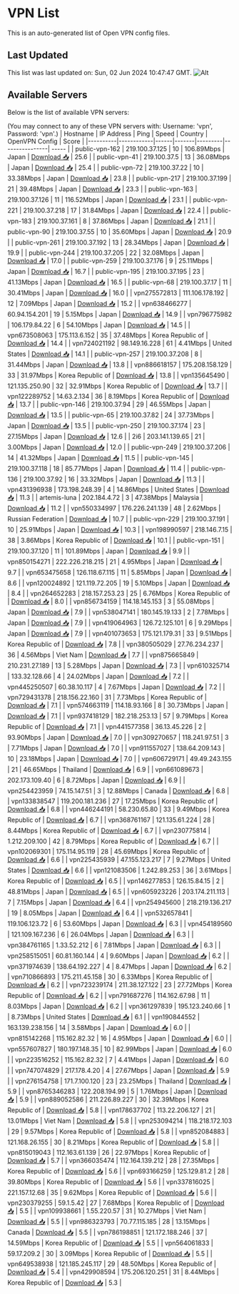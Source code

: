# VPN List

This is an auto-generated list of Open VPN config files.

## Last Updated

This list was last updated on: Sun, 02 Jun 2024 10:47:47 GMT.
![Alt](https://repobeats.axiom.co/api/embed/186b98318ef1479477931607c1ad7d823f12451f.svg "Repobeats analytics image")

## Available Servers

Below is the list of available VPN servers:

(You may connect to any of these VPN servers with: Username: 'vpn', Password: 'vpn'.)
| Hostname | IP Address | Ping | Speed | Country | OpenVPN Config | Score |
|----------|------------|------|-------|---------|----------------| ----- |
| public-vpn-162 | 219.100.37.125 | 10 | 106.89Mbps | Japan | [Download 📥](./configs/server_0_JP.ovpn) | 25.6 |
| public-vpn-41 | 219.100.37.5 | 13 | 36.08Mbps | Japan | [Download 📥](./configs/server_1_JP.ovpn) | 25.4 |
| public-vpn-72 | 219.100.37.22 | 10 | 33.38Mbps | Japan | [Download 📥](./configs/server_2_JP.ovpn) | 23.8 |
| public-vpn-217 | 219.100.37.199 | 21 | 39.48Mbps | Japan | [Download 📥](./configs/server_3_JP.ovpn) | 23.3 |
| public-vpn-163 | 219.100.37.126 | 11 | 116.52Mbps | Japan | [Download 📥](./configs/server_4_JP.ovpn) | 23.1 |
| public-vpn-221 | 219.100.37.218 | 17 | 31.84Mbps | Japan | [Download 📥](./configs/server_5_JP.ovpn) | 22.4 |
| public-vpn-183 | 219.100.37.161 | 8 | 37.86Mbps | Japan | [Download 📥](./configs/server_6_JP.ovpn) | 21.1 |
| public-vpn-90 | 219.100.37.55 | 10 | 35.60Mbps | Japan | [Download 📥](./configs/server_7_JP.ovpn) | 20.9 |
| public-vpn-261 | 219.100.37.192 | 13 | 28.34Mbps | Japan | [Download 📥](./configs/server_8_JP.ovpn) | 19.9 |
| public-vpn-244 | 219.100.37.205 | 22 | 32.08Mbps | Japan | [Download 📥](./configs/server_9_JP.ovpn) | 17.0 |
| public-vpn-259 | 219.100.37.176 | 9 | 25.11Mbps | Japan | [Download 📥](./configs/server_10_JP.ovpn) | 16.7 |
| public-vpn-195 | 219.100.37.195 | 23 | 41.13Mbps | Japan | [Download 📥](./configs/server_11_JP.ovpn) | 16.5 |
| public-vpn-68 | 219.100.37.17 | 11 | 30.41Mbps | Japan | [Download 📥](./configs/server_12_JP.ovpn) | 16.0 |
| vpn275572813 | 111.106.178.192 | 12 | 7.09Mbps | Japan | [Download 📥](./configs/server_13_JP.ovpn) | 15.2 |
| vpn638466277 | 60.94.154.201 | 19 | 5.15Mbps | Japan | [Download 📥](./configs/server_14_JP.ovpn) | 14.9 |
| vpn796775982 | 106.179.84.22 | 6 | 54.10Mbps | Japan | [Download 📥](./configs/server_15_JP.ovpn) | 14.5 |
| vpn673508063 | 175.113.6.152 | 35 | 37.48Mbps | Korea Republic of | [Download 📥](./configs/server_16_KR.ovpn) | 14.4 |
| vpn724021192 | 98.149.16.228 | 61 | 4.41Mbps | United States | [Download 📥](./configs/server_17_US.ovpn) | 14.1 |
| public-vpn-257 | 219.100.37.208 | 8 | 31.44Mbps | Japan | [Download 📥](./configs/server_18_JP.ovpn) | 13.8 |
| vpn886618157 | 175.208.158.129 | 33 | 31.97Mbps | Korea Republic of | [Download 📥](./configs/server_19_KR.ovpn) | 13.8 |
| vpn135645490 | 121.135.250.90 | 32 | 32.91Mbps | Korea Republic of | [Download 📥](./configs/server_20_KR.ovpn) | 13.7 |
| vpn122289752 | 14.63.2.134 | 36 | 8.19Mbps | Korea Republic of | [Download 📥](./configs/server_21_KR.ovpn) | 13.7 |
| public-vpn-146 | 219.100.37.94 | 29 | 46.55Mbps | Japan | [Download 📥](./configs/server_22_JP.ovpn) | 13.5 |
| public-vpn-65 | 219.100.37.82 | 24 | 37.73Mbps | Japan | [Download 📥](./configs/server_23_JP.ovpn) | 13.5 |
| public-vpn-250 | 219.100.37.174 | 23 | 27.15Mbps | Japan | [Download 📥](./configs/server_24_JP.ovpn) | 12.6 |
| 2i6 | 203.141.139.65 | 21 | 3.00Mbps | Japan | [Download 📥](./configs/server_25_JP.ovpn) | 12.0 |
| public-vpn-249 | 219.100.37.206 | 14 | 41.32Mbps | Japan | [Download 📥](./configs/server_26_JP.ovpn) | 11.5 |
| public-vpn-145 | 219.100.37.118 | 18 | 85.77Mbps | Japan | [Download 📥](./configs/server_27_JP.ovpn) | 11.4 |
| public-vpn-136 | 219.100.37.92 | 16 | 33.32Mbps | Japan | [Download 📥](./configs/server_28_JP.ovpn) | 11.3 |
| vpn431396938 | 173.198.248.39 | 4 | 14.86Mbps | United States | [Download 📥](./configs/server_29_US.ovpn) | 11.3 |
| artemis-luna | 202.184.4.72 | 3 | 47.38Mbps | Malaysia | [Download 📥](./configs/server_30_MY.ovpn) | 11.2 |
| vpn550334997 | 176.226.241.139 | 48 | 2.62Mbps | Russian Federation | [Download 📥](./configs/server_31_RU.ovpn) | 10.7 |
| public-vpn-229 | 219.100.37.191 | 10 | 25.91Mbps | Japan | [Download 📥](./configs/server_32_JP.ovpn) | 10.3 |
| vpn198990597 | 218.146.7.15 | 38 | 3.86Mbps | Korea Republic of | [Download 📥](./configs/server_33_KR.ovpn) | 10.1 |
| public-vpn-151 | 219.100.37.120 | 11 | 101.89Mbps | Japan | [Download 📥](./configs/server_34_JP.ovpn) | 9.9 |
| vpn850154271 | 222.226.218.215 | 21 | 4.95Mbps | Japan | [Download 📥](./configs/server_35_JP.ovpn) | 9.7 |
| vpn653475658 | 126.118.67.115 | 11 | 5.85Mbps | Japan | [Download 📥](./configs/server_36_JP.ovpn) | 8.6 |
| vpn120024892 | 121.119.72.205 | 19 | 5.10Mbps | Japan | [Download 📥](./configs/server_37_JP.ovpn) | 8.4 |
| vpn264652283 | 218.157.253.23 | 25 | 6.76Mbps | Korea Republic of | [Download 📥](./configs/server_38_KR.ovpn) | 8.0 |
| vpn856734159 | 114.18.145.153 | 3 | 55.08Mbps | Japan | [Download 📥](./configs/server_39_JP.ovpn) | 7.9 |
| vpn538047141 | 180.145.19.133 | 2 | 7.78Mbps | Japan | [Download 📥](./configs/server_40_JP.ovpn) | 7.9 |
| vpn419064963 | 126.72.125.101 | 6 | 9.29Mbps | Japan | [Download 📥](./configs/server_41_JP.ovpn) | 7.9 |
| vpn401073653 | 175.121.179.31 | 33 | 9.51Mbps | Korea Republic of | [Download 📥](./configs/server_42_KR.ovpn) | 7.8 |
| vpn380505029 | 27.76.234.237 | 36 | 4.56Mbps | Viet Nam | [Download 📥](./configs/server_43_VN.ovpn) | 7.7 |
| vpn875665849 | 210.231.27.189 | 13 | 5.28Mbps | Japan | [Download 📥](./configs/server_44_JP.ovpn) | 7.3 |
| vpn610325714 | 133.32.128.66 | 4 | 24.02Mbps | Japan | [Download 📥](./configs/server_45_JP.ovpn) | 7.2 |
| vpn445250507 | 60.38.10.117 | 4 | 7.67Mbps | Japan | [Download 📥](./configs/server_46_JP.ovpn) | 7.2 |
| vpn729431378 | 218.156.22.160 | 31 | 7.73Mbps | Korea Republic of | [Download 📥](./configs/server_47_KR.ovpn) | 7.1 |
| vpn574663119 | 114.18.93.166 | 8 | 30.73Mbps | Japan | [Download 📥](./configs/server_48_JP.ovpn) | 7.1 |
| vpn937418129 | 182.218.253.13 | 57 | 9.79Mbps | Korea Republic of | [Download 📥](./configs/server_49_KR.ovpn) | 7.1 |
| vpn441577358 | 36.13.45.226 | 2 | 93.90Mbps | Japan | [Download 📥](./configs/server_50_JP.ovpn) | 7.0 |
| vpn309270657 | 118.241.97.51 | 3 | 7.71Mbps | Japan | [Download 📥](./configs/server_51_JP.ovpn) | 7.0 |
| vpn911557027 | 138.64.209.143 | 10 | 23.18Mbps | Japan | [Download 📥](./configs/server_52_JP.ovpn) | 7.0 |
| vpn606729171 | 49.49.243.155 | 21 | 46.65Mbps | Thailand | [Download 📥](./configs/server_53_TH.ovpn) | 6.9 |
| vpn661089673 | 202.173.109.40 | 6 | 8.72Mbps | Japan | [Download 📥](./configs/server_54_JP.ovpn) | 6.9 |
| vpn254423959 | 74.15.147.51 | 3 | 12.88Mbps | Canada | [Download 📥](./configs/server_55_CA.ovpn) | 6.8 |
| vpn133838547 | 119.200.181.236 | 27 | 17.25Mbps | Korea Republic of | [Download 📥](./configs/server_56_KR.ovpn) | 6.8 |
| vpn446244191 | 58.230.65.80 | 33 | 9.49Mbps | Korea Republic of | [Download 📥](./configs/server_57_KR.ovpn) | 6.7 |
| vpn368761167 | 121.135.61.224 | 28 | 8.44Mbps | Korea Republic of | [Download 📥](./configs/server_58_KR.ovpn) | 6.7 |
| vpn230775814 | 1.212.209.100 | 42 | 8.79Mbps | Korea Republic of | [Download 📥](./configs/server_59_KR.ovpn) | 6.7 |
| vpn102069301 | 175.114.95.119 | 28 | 45.69Mbps | Korea Republic of | [Download 📥](./configs/server_60_KR.ovpn) | 6.6 |
| vpn225435939 | 47.155.123.217 | 7 | 9.27Mbps | United States | [Download 📥](./configs/server_61_US.ovpn) | 6.6 |
| vpn121083506 | 1.242.89.253 | 36 | 3.61Mbps | Korea Republic of | [Download 📥](./configs/server_62_KR.ovpn) | 6.5 |
| vpn146277853 | 126.15.84.15 | 2 | 48.81Mbps | Japan | [Download 📥](./configs/server_63_JP.ovpn) | 6.5 |
| vpn605923226 | 203.174.211.113 | 7 | 7.15Mbps | Japan | [Download 📥](./configs/server_64_JP.ovpn) | 6.4 |
| vpn254945600 | 218.219.136.217 | 19 | 8.05Mbps | Japan | [Download 📥](./configs/server_65_JP.ovpn) | 6.4 |
| vpn532657841 | 119.106.123.72 | 6 | 53.60Mbps | Japan | [Download 📥](./configs/server_66_JP.ovpn) | 6.3 |
| vpn454189560 | 121.109.167.236 | 6 | 26.04Mbps | Japan | [Download 📥](./configs/server_67_JP.ovpn) | 6.3 |
| vpn384761165 | 1.33.52.212 | 6 | 7.81Mbps | Japan | [Download 📥](./configs/server_68_JP.ovpn) | 6.3 |
| vpn258515051 | 60.81.160.144 | 4 | 9.60Mbps | Japan | [Download 📥](./configs/server_69_JP.ovpn) | 6.2 |
| vpn371974639 | 138.64.192.227 | 4 | 8.47Mbps | Japan | [Download 📥](./configs/server_70_JP.ovpn) | 6.2 |
| vpn710866893 | 175.211.45.158 | 30 | 6.33Mbps | Korea Republic of | [Download 📥](./configs/server_71_KR.ovpn) | 6.2 |
| vpn723239174 | 211.38.127.122 | 23 | 27.72Mbps | Korea Republic of | [Download 📥](./configs/server_72_KR.ovpn) | 6.2 |
| vpn791687276 | 114.162.67.98 | 11 | 8.03Mbps | Japan | [Download 📥](./configs/server_73_JP.ovpn) | 6.2 |
| vpn361297839 | 195.123.240.66 | 1 | 8.73Mbps | United States | [Download 📥](./configs/server_74_US.ovpn) | 6.1 |
| vpn190844552 | 163.139.238.156 | 14 | 3.58Mbps | Japan | [Download 📥](./configs/server_75_JP.ovpn) | 6.0 |
| vpn815142268 | 115.162.82.32 | 16 | 4.95Mbps | Japan | [Download 📥](./configs/server_76_JP.ovpn) | 6.0 |
| vpn557607827 | 180.197.148.35 | 10 | 82.99Mbps | Japan | [Download 📥](./configs/server_77_JP.ovpn) | 6.0 |
| vpn223516252 | 115.162.82.32 | 7 | 4.41Mbps | Japan | [Download 📥](./configs/server_78_JP.ovpn) | 6.0 |
| vpn747074829 | 217.178.4.20 | 4 | 27.67Mbps | Japan | [Download 📥](./configs/server_79_JP.ovpn) | 5.9 |
| vpn276154758 | 171.7.100.120 | 23 | 23.25Mbps | Thailand | [Download 📥](./configs/server_80_TH.ovpn) | 5.9 |
| vpn8765346283 | 122.208.194.99 | 5 | 1.76Mbps | Japan | [Download 📥](./configs/server_81_JP.ovpn) | 5.9 |
| vpn889052586 | 211.226.89.227 | 30 | 32.39Mbps | Korea Republic of | [Download 📥](./configs/server_82_KR.ovpn) | 5.8 |
| vpn178637702 | 113.22.206.127 | 21 | 13.01Mbps | Viet Nam | [Download 📥](./configs/server_83_VN.ovpn) | 5.8 |
| vpn253094214 | 118.218.172.103 | 29 | 9.57Mbps | Korea Republic of | [Download 📥](./configs/server_84_KR.ovpn) | 5.8 |
| vpn852084883 | 121.168.26.155 | 30 | 8.21Mbps | Korea Republic of | [Download 📥](./configs/server_85_KR.ovpn) | 5.8 |
| vpn815019043 | 112.163.61.139 | 26 | 22.97Mbps | Korea Republic of | [Download 📥](./configs/server_86_KR.ovpn) | 5.7 |
| vpn366035474 | 112.164.139.212 | 28 | 27.35Mbps | Korea Republic of | [Download 📥](./configs/server_87_KR.ovpn) | 5.6 |
| vpn693166259 | 125.129.81.2 | 28 | 39.80Mbps | Korea Republic of | [Download 📥](./configs/server_88_KR.ovpn) | 5.6 |
| vpn337816025 | 221.157.12.68 | 35 | 9.62Mbps | Korea Republic of | [Download 📥](./configs/server_89_KR.ovpn) | 5.6 |
| vpn230379255 | 59.1.5.42 | 27 | 7.68Mbps | Korea Republic of | [Download 📥](./configs/server_90_KR.ovpn) | 5.5 |
| vpn109938661 | 1.55.220.57 | 31 | 10.27Mbps | Viet Nam | [Download 📥](./configs/server_91_VN.ovpn) | 5.5 |
| vpn986323793 | 70.77.115.185 | 28 | 13.15Mbps | Canada | [Download 📥](./configs/server_92_CA.ovpn) | 5.5 |
| vpn786198851 | 121.172.188.246 | 37 | 14.59Mbps | Korea Republic of | [Download 📥](./configs/server_93_KR.ovpn) | 5.5 |
| vpn564061833 | 59.17.209.2 | 30 | 3.09Mbps | Korea Republic of | [Download 📥](./configs/server_94_KR.ovpn) | 5.5 |
| vpn649538938 | 121.185.245.117 | 29 | 48.50Mbps | Korea Republic of | [Download 📥](./configs/server_95_KR.ovpn) | 5.4 |
| vpn429908594 | 175.206.120.251 | 31 | 8.44Mbps | Korea Republic of | [Download 📥](./configs/server_96_KR.ovpn) | 5.3 |
